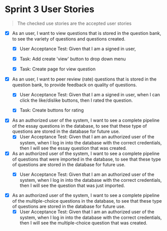 # Sprint 3 User Stories

> The checked use stories are the accepted user stories

- [x] As an user, I want to view questions that is stored in the question bank, to see the variety of questions and questions created.
    - [x] User Acceptance Test:	Given that I am a signed in user, 
    - [x] Task: Add create 'view' button to drop down menu
    - [x] Task: Create page for view question


- [x] As an user, I want to peer review (rate) questions that is stored in the question bank, to provide feedback on quality of questions.
    - [x] User Acceptance Test:	Given that I am a signed in user, when I can click the like/dislike buttons, then I rated the question.
    - [x] Task: Create buttons for rating


- [x] As an authorized user of the system, I want to see a complete pipeline of the essay questions in the database, to see that these type of questions are stored in       the database for future use.
    - [x] User Acceptance Test:	Given that I am an authorized user of the system, when I log in into the database with the correct credentials, then I will see the            essay question that was created. 

- [x] As an authorized user of the system, I want to see a complete pipeline of questions that were imported in the database, to see that these type of questions are stored in the database for future use.
    - [x] User Acceptance Test:	Given that I am an authorized user of the system, when I log in into the database with the correct credentials, then I will see the    question that was just imported. 
    

- [x] As an authorized user of the system, I want to see a complete pipeline of the multiple-choice questions in the database, to see that these type of questions are stored in       the database for future use.
    - [x] User Acceptance Test:	Given that I am an authorized user of the system, when I log in into the database with the correct credentials, then I will see the            multiple-choice question that was created. 
